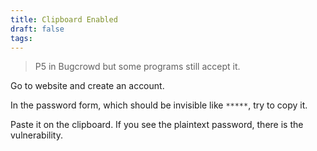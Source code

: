 ```yaml
---
title: Clipboard Enabled
draft: false
tags:
---
```



> P5 in Bugcrowd but some programs still accept it.

Go to website and create an account.

In the password form, which should be invisible like `*****`, try to copy it.

Paste it on the clipboard. If you see the plaintext password, there is the vulnerability.


